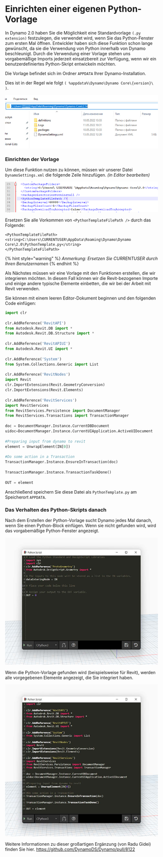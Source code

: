 # Einrichten einer eigenen Python-Vorlage

In Dynamo 2.0 haben Sie die Möglichkeit eine Standardvorlage `(.py extension)` festzulegen, die verwendet wird, wenn Sie das Python-Fenster zum ersten Mal öffnen. Entwickler haben sich diese Funktion schon lange gewünscht, da sie die Verwendung von Python innerhalb von Dynamo beschleunigt. Durch die Verwendung einer Vorlage stehen uns vorgabemäßige Imports jederzeit einsatzbereit zur Verfügung, wenn wir ein benutzerdefiniertes Python-Skript entwickeln möchten.

Die Vorlage befindet sich im Ordner `APPDATA` Ihrer Dynamo-Installation.

Dies ist in der Regel wie folgt `( %appdata%\Dynamo\Dynamo Core\{version}\ )`.

![](../images/8-3/3/pythontemplates-appdatafolderlocation.jpg)

### Einrichten der Vorlage

Um diese Funktion nutzen zu können, müssen wir unserer Datei `DynamoSettings.xml` die folgende Zeile hinzufügen. _(in Editor bearbeiten)_

![](../images/8-3/3/pythontemplates-dynamosettingsxmlfile.png)

Ersetzen Sie alle Vorkommen von `<PythonTemplateFilePath />` durch das Folgende:

```
<PythonTemplateFilePath>
<string>C:\Users\CURRENTUSER\AppData\Roaming\Dynamo\Dynamo Core\2.0\PythonTemplate.py</string>
</PythonTemplateFilePath>
```

{% hint style="warning" %}
_Anmerkung: Ersetzen Sie CURRENTUSER durch Ihren Benutzernamen_ 
{% endhint %}

Als Nächstes müssen wir eine Vorlage mit den Funktionen erstellen, die wir integrieren möchten. In diesem Fall können wir die Revit-bezogenen Importe und einige andere typische Elemente einbetten, die wir bei der Arbeit mit Revit verwenden.

Sie können mit einem leeren Editor-Dokument beginnen und den folgenden Code einfügen:

``` py
import clr

clr.AddReference('RevitAPI')
from Autodesk.Revit.DB import *
from Autodesk.Revit.DB.Structure import *

clr.AddReference('RevitAPIUI')
from Autodesk.Revit.UI import *

clr.AddReference('System')
from System.Collections.Generic import List

clr.AddReference('RevitNodes')
import Revit
clr.ImportExtensions(Revit.GeometryConversion)
clr.ImportExtensions(Revit.Elements)

clr.AddReference('RevitServices')
import RevitServices
from RevitServices.Persistence import DocumentManager
from RevitServices.Transactions import TransactionManager

doc = DocumentManager.Instance.CurrentDBDocument
uidoc=DocumentManager.Instance.CurrentUIApplication.ActiveUIDocument

#Preparing input from dynamo to revit
element = UnwrapElement(IN[0])

#Do some action in a Transaction
TransactionManager.Instance.EnsureInTransaction(doc)

TransactionManager.Instance.TransactionTaskDone()

OUT = element
```

Anschließend speichern Sie diese Datei als `PythonTemplate.py` am Speicherort `APPDATA`.

### Das Verhalten des Python-Skripts danach

Nach dem Erstellen der Python-Vorlage sucht Dynamo jedes Mal danach, wenn Sie einen Python-Block einfügen. Wenn sie nicht gefunden wird, wird das vorgabemäßige Python-Fenster angezeigt.

![](../images/8-3/3/pythontemplates-beforesetuptemplate.jpg)

Wenn die Python-Vorlage gefunden wird (beispielsweise für Revit), werden alle vorgegebenen Elemente angezeigt, die Sie integriert haben.

![](../images/8-3/3/pythontemplates-aftersetuptemplate.jpg)

Weitere Informationen zu dieser großartigen Ergänzung (von Radu Gidei) finden Sie hier. https://github.com/DynamoDS/Dynamo/pull/8122
